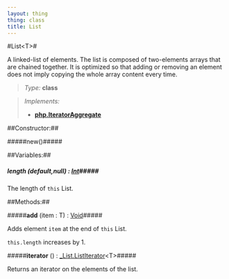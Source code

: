 ```yaml
---
layout: thing
thing: class
title: List
---
```

#List&lt;T&gt;#

A linked-list of elements. The list is composed of two-elements arrays
that are chained together. It is optimized so that adding or removing an
element does not imply copying the whole array content every time.



> *Type:* **class**

> *Implements:*
> 
>   * **[php.IteratorAggregate](IteratorAggregate.html)**



##Constructor:##

#####new()#####










##Variables:##

##### **length** (default,null) : <a href="Int.html" class="type">Int</a>#####

The length of `this` List.



##Methods:##


#####**add** (item : T) : <a href="Void.html" class="type">Void</a>#####

Adds element `item` at the end of `this` List.

`this.length` increases by 1.











#####**iterator** () : <a href="_List/ListIterator.html" class="type">_List.ListIterator</a>&lt;T&gt;#####

Returns an iterator on the elements of the list.











